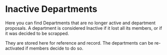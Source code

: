 # Inactive Departments

Here you can find Departments that are no longer active and department proposals. A department is considered Inactive if it lost all its members, or if it was decided to be scrapped.&#x20;

They are stored here for reference and record. The departments can be re-activated if members decide to do so.&#x20;


